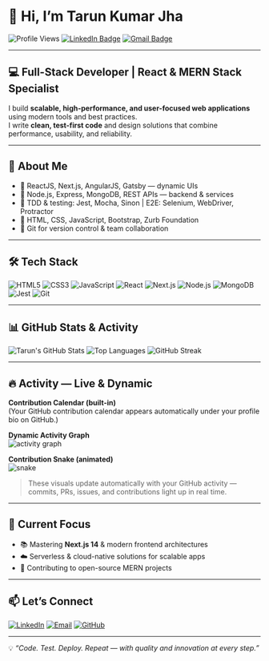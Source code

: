 # 👋 Hi, I’m Tarun Kumar Jha

![Profile Views](https://komarev.com/ghpvc/?username=tarunkumarjha&label=Profile%20Views&color=0e75b6&style=flat)
[![LinkedIn Badge](https://img.shields.io/badge/-Tarun%20Kumar%20Jha-blue?style=flat&logo=Linkedin&logoColor=white)](https://linkedin.com/in/tarunkumarjha)
[![Gmail Badge](https://img.shields.io/badge/-tarunjhajee@gmail.com-c14438?style=flat&logo=Gmail&logoColor=white)](mailto:tarunjhajee@gmail.com)

---

## 💻 Full-Stack Developer | React & MERN Stack Specialist

I build **scalable, high-performance, and user-focused web applications** using modern tools and best practices.  
I write **clean, test-first code** and design solutions that combine performance, usability, and reliability.

---

## 🚀 About Me
- 🔹 ReactJS, Next.js, AngularJS, Gatsby — dynamic UIs  
- 🔹 Node.js, Express, MongoDB, REST APIs — backend & services  
- 🔹 TDD & testing: Jest, Mocha, Sinon | E2E: Selenium, WebDriver, Protractor  
- 🔹 HTML, CSS, JavaScript, Bootstrap, Zurb Foundation  
- 🔹 Git for version control & team collaboration

---

## 🛠 Tech Stack
![HTML5](https://img.shields.io/badge/-HTML5-E34F26?logo=html5&logoColor=fff)
![CSS3](https://img.shields.io/badge/-CSS3-1572B6?logo=css3&logoColor=fff)
![JavaScript](https://img.shields.io/badge/-JavaScript-F7DF1E?logo=javascript&logoColor=000)
![React](https://img.shields.io/badge/-React-61DAFB?logo=react&logoColor=000)
![Next.js](https://img.shields.io/badge/-Next.js-000?logo=nextdotjs&logoColor=fff)
![Node.js](https://img.shields.io/badge/-Node.js-339933?logo=node.js&logoColor=fff)
![MongoDB](https://img.shields.io/badge/-MongoDB-47A248?logo=mongodb&logoColor=fff)
![Jest](https://img.shields.io/badge/-Jest-C21325?logo=jest&logoColor=fff)
![Git](https://img.shields.io/badge/-Git-F05032?logo=git&logoColor=fff)

---

## 📊 GitHub Stats & Activity

<!-- GitHub Stats Cards -->
![Tarun's GitHub Stats](https://github-readme-stats.vercel.app/api?username=tarunkumarjha&show_icons=true&theme=tokyonight)
![Top Languages](https://github-readme-stats.vercel.app/api/top-langs/?username=tarunkumarjha&layout=compact&theme=tokyonight)
![GitHub Streak](https://github-readme-streak-stats.herokuapp.com/?user=tarunkumarjha&theme=tokyonight)

---

## 🔥 Activity — Live & Dynamic

**Contribution Calendar (built-in)**  
(Your GitHub contribution calendar appears automatically under your profile bio on GitHub.)

**Dynamic Activity Graph**  
![activity graph](https://activity-graph.herokuapp.com/graph?username=tarunkumarjha&theme=react-dark&hide_border=true)

**Contribution Snake (animated)**  
![snake](https://raw.githubusercontent.com/Platane/snk/master/snake.svg?username=tarunkumarjha)

> These visuals update automatically with your GitHub activity — commits, PRs, issues, and contributions light up in real time.

---

## 🌱 Current Focus
- 📚 Mastering **Next.js 14** & modern frontend architectures  
- ☁️ Serverless & cloud-native solutions for scalable apps  
- 🤝 Contributing to open-source MERN projects

---

## 📫 Let’s Connect
[![LinkedIn](https://img.shields.io/badge/-LinkedIn-0e76a8?style=flat&logo=linkedin&logoColor=white)](https://linkedin.com/in/tarunkumarjha)
[![Email](https://img.shields.io/badge/-Email-c14438?style=flat&logo=Gmail&logoColor=white)](mailto:tarunjhajee@gmail.com)
[![GitHub](https://img.shields.io/badge/-GitHub-181717?style=flat&logo=github&logoColor=white)](https://github.com/tarunkumarjha)

---

💡 *“Code. Test. Deploy. Repeat — with quality and innovation at every step.”*
